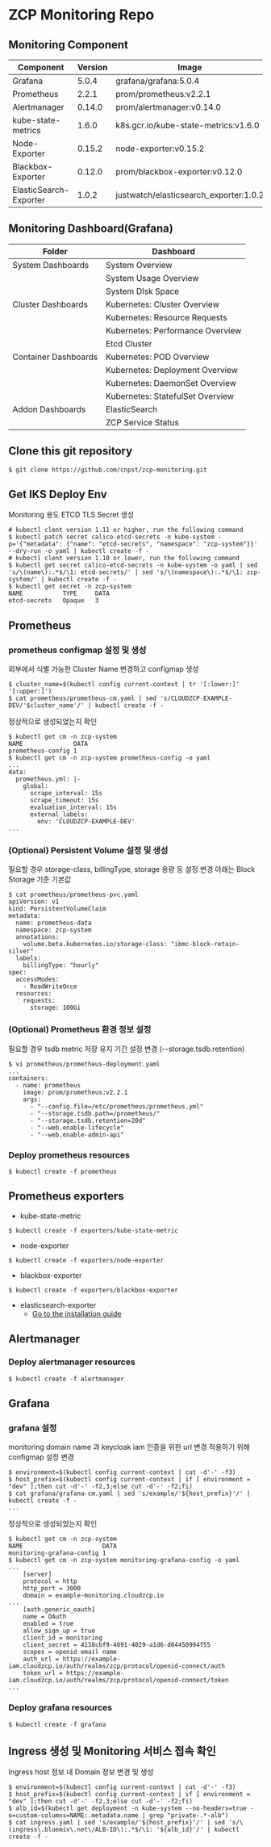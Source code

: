 # ZCP Monitoring Repo

## Monitoring Component 

| Component        | Version           | Image  |
| ------------- |-------------|-----|
|Grafana| 5.0.4 |grafana/grafana:5.0.4
|Prometheus|  2.2.1 |prom/prometheus:v2.2.1
|Alertmanager|  0.14.0  |prom/alertmanager:v0.14.0
|kube-state-metrics| 1.6.0 |k8s.gcr.io/kube-state-metrics:v1.6.0
|Node-Exporter| 0.15.2  |node-exporter:v0.15.2
|Blackbox-Exporter| 0.12.0  |prom/blackbox-exporter:v0.12.0
|ElasticSearch-Exporter| 1.0.2  |justwatch/elasticsearch_exporter:1.0.2

## Monitoring Dashboard(Grafana)

| Folder| Dashboard        | 
|------------- |-------------|
|System Dashboards|System Overview |Worker Node System Metric|
|                 |System Usage Overview|  
|                 |System DIsk Space|  
|Cluster Dashboards|Kubernetes: Cluster Overview |
|                  |Kubernetes: Resource Requests|
|                  |Kubernetes: Performance Overview|
|                  |Etcd Cluster|
|Container Dashboards|Kubernetes: POD Overview|
|                    |Kubernetes: Deployment Overview|
|                    |Kubernetes: DaemonSet Overview|
|                    |Kubernetes: StatefulSet Overview|
|Addon Dashboards|ElasticSearch|
|                |ZCP Service Status|

## Clone this git repository
```
$ git clone https://github.com/cnpst/zcp-monitoring.git
```

## Get IKS Deploy Env 

Monitoring 용도 ETCD TLS Secret 생성
```
# kubectl clent version 1.11 or higher, run the following command
$ kubectl patch secret calico-etcd-secrets -n kube-system -p='{"metadata": {"name": "etcd-secrets", "namespace": "zcp-system"}}' --dry-run -o yaml | kubectl create -f -
# kubectl clent version 1.10 or lower, run the following command
$ kubectl get secret calico-etcd-secrets -n kube-system -o yaml | sed 's/\(name\):.*$/\1: etcd-secrets/' | sed 's/\(namespace\):.*$/\1: zcp-system/' | kubectl create -f -
$ kubectl get secret -n zcp-system
NAME           TYPE     DATA
etcd-secrets   Opaque   3   
```

## Prometheus

### prometheus configmap 설정 및 생성

외부에서 식별 가능한 Cluster Name 변경하고 configmap 생성

```
$ cluster_name=$(kubectl config current-context | tr '[:lower:]' '[:upper:]')
$ cat prometheus/prometheus-cm.yaml | sed 's/CLOUDZCP-EXAMPLE-DEV/'$cluster_name'/' | kubectl create -f -
```

정상적으로 생성되었는지 확인
```
$ kubectl get cm -n zcp-system
NAME              DATA
prometheus-config 1   
$ kubectl get cm -n zcp-system prometheus-config -o yaml
...
data:
  prometheus.yml: |-
    global:
      scrape_interval: 15s
      scrape_timeout: 15s
      evaluation_interval: 15s
      external_labels:
        env: 'CLOUDZCP-EXAMPLE-DEV'
...
```

### (Optional) Persistent Volume 설정 및 생성

필요할 경우 storage-class, billingType, storage 용량 등 설정 변경
아래는 Block Storage 기준 기본값
```
$ cat prometheus/prometheus-pvc.yaml
apiVersion: v1
kind: PersistentVolumeClaim
metadata:
  name: prometheus-data
  namespace: zcp-system
  annotations:
    volume.beta.kubernetes.io/storage-class: "ibmc-block-retain-silver"
  labels:
    billingType: "hourly"
spec:
  accessModes:
    - ReadWriteOnce
  resources:
    requests:
      storage: 100Gi
```

### (Optional) Prometheus 환경 정보 설정

필요할 경우 tsdb metric 저장 유지 기간 설정 변경 (--storage.tsdb.retention)
```
$ vi prometheus/prometheus-deployment.yaml
...
containers:
  - name: prometheus
    image: prom/prometheus:v2.2.1
    args:
      - "--config.file=/etc/prometheus/prometheus.yml"
      - "--storage.tsdb.path=/prometheus/"
      - "--storage.tsdb.retention=20d"
      - "--web.enable-lifecycle"
      - "--web.enable-admin-api"
```
### Deploy prometheus resources

```
$ kubectl create -f prometheus
```

## Prometheus exporters
* kube-state-metric
```
$ kubectl create -f exporters/kube-state-metric
```
* node-exporter
```
$ kubectl create -f exporters/node-exporter
```
* blackbox-exporter
```
$ kubectl create -f exporters/blackbox-exporter
```
* elasticsearch-exporter
  * [Go to the installation guide](exporters/elasticsearch-exporter/README.md)

## Alertmanager

### Deploy alertmanager resources
```
$ kubectl create -f alertmanager
```

## Grafana

### grafana 설정

monitoring domain name 과 keycloak iam 인증을 위한 url 변경 적용하기 위해 configmap 설정 변경
```
$ environment=$(kubectl config current-context | cut -d'-' -f3)
$ host_prefix=$(kubectl config current-context | if [ environment = "dev" ];then cut -d'-' -f2,3;else cut -d'-' -f2;fi)
$ cat grafana/grafana-cm.yaml | sed 's/example/'${host_prefix}'/' | kubectl create -f -
...
```

정상적으로 생성되었는지 확인
```
$ kubectl get cm -n zcp-system
NAME                      DATA
monitoring-grafana-config 1   
$ kubectl get cm -n zcp-system monitoring-grafana-config -o yaml
...
    [server]
    protocol = http
    http_port = 3000
    domain = example-monitoring.cloudzcp.io
...
    [auth.generic_oauth]
    name = OAuth
    enabled = true
    allow_sign_up = true
    client_id = monitoring
    client_secret = 4138cbf9-4091-4029-a1d6-d64450994f55
    scopes = openid email name
    auth_url = https://example-iam.cloudzcp.io/auth/realms/zcp/protocol/openid-connect/auth
    token_url = https://example-iam.cloudzcp.io/auth/realms/zcp/protocol/openid-connect/token
...

```

### Deploy grafana resources

```
$ kubectl create -f grafana
```

## Ingress 생성 및 Monitoring 서비스 접속 확인

Ingress host 정보 내 Domain 정보 변경 및 생성
```
$ environment=$(kubectl config current-context | cut -d'-' -f3)
$ host_prefix=$(kubectl config current-context | if [ environment = "dev" ];then cut -d'-' -f2,3;else cut -d'-' -f2;fi)
$ alb_id=$(kubectl get deployment -n kube-system --no-headers=true -o=custom-columns=NAME:.metadata.name | grep "private-.*-alb")
$ cat ingress.yaml | sed 's/example/'${host_prefix}'/' | sed 's/\(ingress\.bluemix\.net\/ALB-ID\):.*$/\1: '${alb_id}'/' | kubectl create -f -
```
